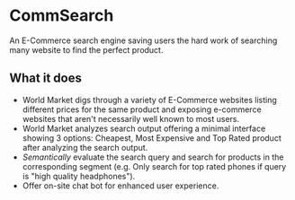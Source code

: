 # CommSearch
An E-Commerce search engine saving users the hard work of searching many website to find the perfect product.

## What it does
- World Market digs through a variety of E-Commerce websites listing different prices for the same product and exposing e-commerce websites that aren't necessarily well known to most users.
- World Market analyzes search output offering a minimal interface showing 3 options: Cheapest, Most Expensive and Top Rated product after analyzing the search output.
- *Semantically* evaluate the search query and search for products in the corresponding segment (e.g. Only search for top rated phones if query is "high quality headphones").
- Offer on-site chat bot for enhanced user experience.
